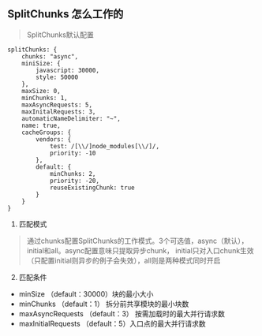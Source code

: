 ## SplitChunks 怎么工作的

> SplitChunks默认配置

```
splitChunks: {
    chunks: "async",
    miniSize: {
        javascript: 30000,
        style: 50000
    },
    maxSize: 0,
    minChunks: 1,
    maxAsyncRequests: 5,
    maxInitalRequests: 3,
    automaticNameDelimiter: "~",
    name: true,
    cacheGroups: {
        vendors: {
            test: /[\\/]node_modules[\\/]/,
            priority: -10
        },
        default: {
            minChunks: 2,
            priority: -20,
            reuseExistingChunk: true
        }
    }
}
```

1. 匹配模式

> 通过chunks配置SplitChunks的工作模式。3个可选值，async（默认），initial和all。async配置意味只提取异步chunk，
initial只对入口chunk生效（只配置initial则异步的例子会失效），all则是两种模式同时开启

2. 匹配条件
  - minSize （default：30000）块的最小大小
  - minChunks （default：1） 拆分前共享模块的最小块数
  - maxAsyncRequests （default：3） 按需加载时的最大并行请求数
  - maxInitialRequests （default：5）入口点的最大并行请求数

